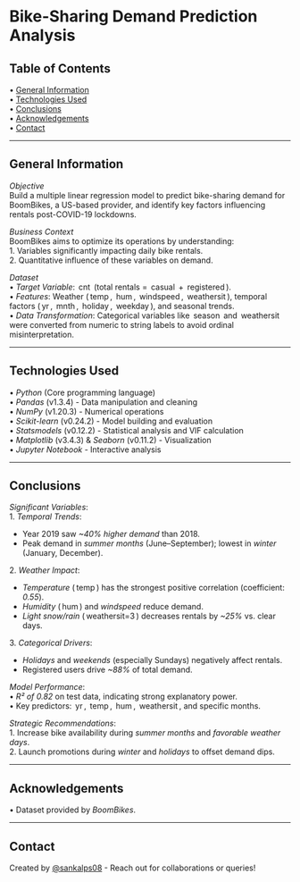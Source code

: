 # Bike-Sharing Demand Prediction Analysis  
## Table of Contents  
•⁠  ⁠[General Information](#general-information)  
•⁠  ⁠[Technologies Used](#technologies-used)  
•⁠  ⁠[Conclusions](#conclusions)  
•⁠  ⁠[Acknowledgements](#acknowledgements)  
•⁠  ⁠[Contact](#contact)  

---

## General Information  
*Objective*  
Build a multiple linear regression model to predict bike-sharing demand for BoomBikes, a US-based provider, and identify key factors influencing rentals post-COVID-19 lockdowns.  

*Business Context*  
BoomBikes aims to optimize its operations by understanding:  
1.⁠ ⁠Variables significantly impacting daily bike rentals.  
2.⁠ ⁠Quantitative influence of these variables on demand.  

*Dataset*  
•⁠  ⁠*Target Variable*: ⁠ cnt ⁠ (total rentals = ⁠ casual ⁠ + ⁠ registered ⁠).  
•⁠  ⁠*Features*: Weather (⁠ temp ⁠, ⁠ hum ⁠, ⁠ windspeed ⁠, ⁠ weathersit ⁠), temporal factors (⁠ yr ⁠, ⁠ mnth ⁠, ⁠ holiday ⁠, ⁠ weekday ⁠), and seasonal trends.  
•⁠  ⁠*Data Transformation*: Categorical variables like ⁠ season ⁠ and ⁠ weathersit ⁠ were converted from numeric to string labels to avoid ordinal misinterpretation.  

---

## Technologies Used  
•⁠  ⁠*Python* (Core programming language)  
•⁠  ⁠*Pandas* (v1.3.4) - Data manipulation and cleaning  
•⁠  ⁠*NumPy* (v1.20.3) - Numerical operations  
•⁠  ⁠*Scikit-learn* (v0.24.2) - Model building and evaluation  
•⁠  ⁠*Statsmodels* (v0.12.2) - Statistical analysis and VIF calculation  
•⁠  ⁠*Matplotlib* (v3.4.3) & *Seaborn* (v0.11.2) - Visualization  
•⁠  ⁠*Jupyter Notebook* - Interactive analysis  

---

## Conclusions  
*Significant Variables*:  
1.⁠ ⁠*Temporal Trends*:  
   - Year 2019 saw *~40% higher demand* than 2018.  
   - Peak demand in *summer months* (June–September); lowest in *winter* (January, December).  

2.⁠ ⁠*Weather Impact*:  
   - *Temperature* (⁠ temp ⁠) has the strongest positive correlation (coefficient: *0.55*).  
   - *Humidity* (⁠ hum ⁠) and *windspeed* reduce demand.  
   - *Light snow/rain* (⁠ weathersit=3 ⁠) decreases rentals by *~25%* vs. clear days.  

3.⁠ ⁠*Categorical Drivers*:  
   - *Holidays* and *weekends* (especially Sundays) negatively affect rentals.  
   - Registered users drive *~88%* of total demand.  

*Model Performance*:  
•⁠  ⁠*R² of 0.82* on test data, indicating strong explanatory power.  
•⁠  ⁠Key predictors: ⁠ yr ⁠, ⁠ temp ⁠, ⁠ hum ⁠, ⁠ weathersit ⁠, and specific months.  

*Strategic Recommendations*:  
1.⁠ ⁠Increase bike availability during *summer months* and *favorable weather days*.  
2.⁠ ⁠Launch promotions during *winter* and *holidays* to offset demand dips.  

---

## Acknowledgements  
•⁠  ⁠Dataset provided by *BoomBikes*.  

---

## Contact  
Created by [@sankalps08](https://github.com/sankalps08) - Reach out for collaborations or queries!